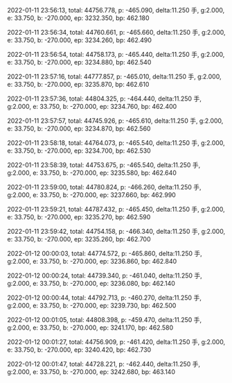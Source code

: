 2022-01-11 23:56:13, total: 44756.778, p: -465.090, delta:11.250 手, g:2.000, e: 33.750, b: -270.000, ep: 3232.350, bp: 462.180

2022-01-11 23:56:34, total: 44760.661, p: -465.660, delta:11.250 手, g:2.000, e: 33.750, b: -270.000, ep: 3234.260, bp: 462.490

2022-01-11 23:56:54, total: 44758.173, p: -465.440, delta:11.250 手, g:2.000, e: 33.750, b: -270.000, ep: 3234.880, bp: 462.540

2022-01-11 23:57:16, total: 44777.857, p: -465.010, delta:11.250 手, g:2.000, e: 33.750, b: -270.000, ep: 3235.870, bp: 462.610

2022-01-11 23:57:36, total: 44804.325, p: -464.440, delta:11.250 手, g:2.000, e: 33.750, b: -270.000, ep: 3234.760, bp: 462.400

2022-01-11 23:57:57, total: 44745.926, p: -465.610, delta:11.250 手, g:2.000, e: 33.750, b: -270.000, ep: 3234.870, bp: 462.560

2022-01-11 23:58:18, total: 44764.073, p: -465.540, delta:11.250 手, g:2.000, e: 33.750, b: -270.000, ep: 3234.700, bp: 462.530

2022-01-11 23:58:39, total: 44753.675, p: -465.540, delta:11.250 手, g:2.000, e: 33.750, b: -270.000, ep: 3235.580, bp: 462.640

2022-01-11 23:59:00, total: 44780.824, p: -466.260, delta:11.250 手, g:2.000, e: 33.750, b: -270.000, ep: 3237.660, bp: 462.990

2022-01-11 23:59:21, total: 44787.432, p: -465.450, delta:11.250 手, g:2.000, e: 33.750, b: -270.000, ep: 3235.270, bp: 462.590

2022-01-11 23:59:42, total: 44754.158, p: -466.340, delta:11.250 手, g:2.000, e: 33.750, b: -270.000, ep: 3235.260, bp: 462.700

2022-01-12 00:00:03, total: 44774.572, p: -465.860, delta:11.250 手, g:2.000, e: 33.750, b: -270.000, ep: 3236.860, bp: 462.840

2022-01-12 00:00:24, total: 44739.340, p: -461.040, delta:11.250 手, g:2.000, e: 33.750, b: -270.000, ep: 3236.080, bp: 462.140

2022-01-12 00:00:44, total: 44792.713, p: -460.270, delta:11.250 手, g:2.000, e: 33.750, b: -270.000, ep: 3239.730, bp: 462.500

2022-01-12 00:01:05, total: 44808.398, p: -459.470, delta:11.250 手, g:2.000, e: 33.750, b: -270.000, ep: 3241.170, bp: 462.580

2022-01-12 00:01:27, total: 44756.909, p: -461.420, delta:11.250 手, g:2.000, e: 33.750, b: -270.000, ep: 3240.420, bp: 462.730

2022-01-12 00:01:47, total: 44728.221, p: -462.440, delta:11.250 手, g:2.000, e: 33.750, b: -270.000, ep: 3242.680, bp: 463.140